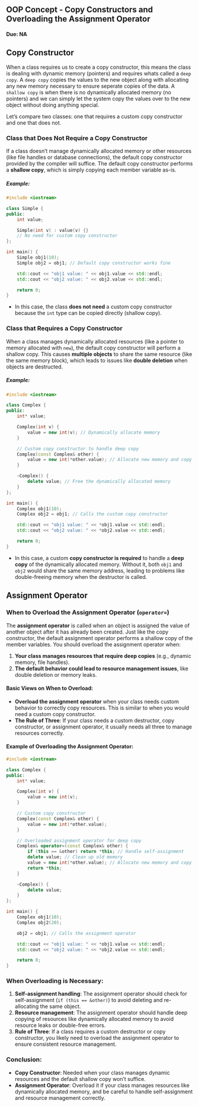 ## OOP Concept - Copy Constructors and Overloading the Assignment Operator

#### Due: NA

## Copy Constructor

When a class requires us to create a copy constructor, this means the class is dealing with dynamic memory (pointers) and requires whats called a `deep copy`. A `deep copy` copies the values to the new object along with allocating any new memory necessary to ensure seperate copies of the data. A `shallow copy` is when there is no dynamically allocated memory (no pointers) and we can simply let the system copy the values over to the new object without doing anything special.

Let’s compare two classes: one that requires a custom copy constructor and one that does not.

### Class that Does Not Require a Copy Constructor

If a class doesn’t manage dynamically allocated memory or other resources (like file handles or database connections), the default copy constructor provided by the compiler will suffice. The default copy constructor performs a **shallow copy**, which is simply copying each member variable as-is.

##### Example:

```cpp
#include <iostream>

class Simple {
public:
    int value;

    Simple(int v) : value(v) {}
    // No need for custom copy constructor
};

int main() {
    Simple obj1(10);
    Simple obj2 = obj1; // Default copy constructor works fine

    std::cout << "obj1 value: " << obj1.value << std::endl;
    std::cout << "obj2 value: " << obj2.value << std::endl;

    return 0;
}
```

- In this case, the class **does not need** a custom copy constructor because the `int` type can be copied directly (shallow copy).

### Class that Requires a Copy Constructor

When a class manages dynamically allocated resources (like a pointer to memory allocated with `new`), the default copy constructor will perform a shallow copy. This causes **multiple objects** to share the same resource (like the same memory block), which leads to issues like **double deletion** when objects are destructed.

##### Example:

```cpp
#include <iostream>

class Complex {
public:
    int* value;

    Complex(int v) {
        value = new int(v); // Dynamically allocate memory
    }

    // Custom copy constructor to handle deep copy
    Complex(const Complex& other) {
        value = new int(*other.value); // Allocate new memory and copy the value
    }

    ~Complex() {
        delete value; // Free the dynamically allocated memory
    }
};

int main() {
    Complex obj1(10);
    Complex obj2 = obj1; // Calls the custom copy constructor

    std::cout << "obj1 value: " << *obj1.value << std::endl;
    std::cout << "obj2 value: " << *obj2.value << std::endl;

    return 0;
}
```

- In this case, a custom **copy constructor is required** to handle a **deep copy** of the dynamically allocated memory. Without it, both `obj1` and `obj2` would share the same memory address, leading to problems like double-freeing memory when the destructor is called.

## Assignment Operator

### When to Overload the Assignment Operator (`operator=`)

The **assignment operator** is called when an object is assigned the value of another object after it has already been created. Just like the copy constructor, the default assignment operator performs a shallow copy of the member variables. You should overload the assignment operator when:

1. **Your class manages resources that require deep copies** (e.g., dynamic memory, file handles).
2. **The default behavior could lead to resource management issues**, like double deletion or memory leaks.

#### Basic Views on When to Overload:

- **Overload the assignment operator** when your class needs custom behavior to correctly copy resources. This is similar to when you would need a custom copy constructor.
- **The Rule of Three**: If your class needs a custom destructor, copy constructor, or assignment operator, it usually needs all three to manage resources correctly.

#### Example of Overloading the Assignment Operator:

```cpp
#include <iostream>

class Complex {
public:
    int* value;

    Complex(int v) {
        value = new int(v);
    }

    // Custom copy constructor
    Complex(const Complex& other) {
        value = new int(*other.value);
    }

    // Overloaded assignment operator for deep copy
    Complex& operator=(const Complex& other) {
        if (this == &other) return *this; // Handle self-assignment
        delete value; // Clean up old memory
        value = new int(*other.value); // Allocate new memory and copy
        return *this;
    }

    ~Complex() {
        delete value;
    }
};

int main() {
    Complex obj1(10);
    Complex obj2(20);

    obj2 = obj1; // Calls the assignment operator

    std::cout << "obj1 value: " << *obj1.value << std::endl;
    std::cout << "obj2 value: " << *obj2.value << std::endl;

    return 0;
}
```

### When Overloading is Necessary:

1. **Self-assignment handling**: The assignment operator should check for self-assignment (`if (this == &other)`) to avoid deleting and re-allocating the same object.
2. **Resource management**: The assignment operator should handle deep copying of resources like dynamically allocated memory to avoid resource leaks or double-free errors.
3. **Rule of Three**: If a class requires a custom destructor or copy constructor, you likely need to overload the assignment operator to ensure consistent resource management.

### Conclusion:

- **Copy Constructor**: Needed when your class manages dynamic resources and the default shallow copy won’t suffice.
- **Assignment Operator**: Overload it if your class manages resources like dynamically allocated memory, and be careful to handle self-assignment and resource management correctly.
